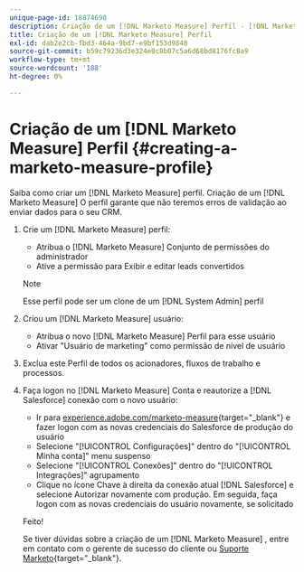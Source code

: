 ```yaml
---
unique-page-id: 18874698
description: Criação de um [!DNL Marketo Measure] Perfil - [!DNL Marketo Measure] - Documentação do produto
title: Criação de um [!DNL Marketo Measure] Perfil
exl-id: dab2e2cb-fbd3-464a-9bd7-e9bf153d9848
source-git-commit: b59c79236d3e324e8c8b07c5a6d68bd8176fc8a9
workflow-type: tm+mt
source-wordcount: '188'
ht-degree: 0%

---
```


# Criação de um [!DNL Marketo Measure] Perfil {#creating-a-marketo-measure-profile}

Saiba como criar um [!DNL Marketo Measure] perfil. Criação de um [!DNL Marketo Measure] O perfil garante que não teremos erros de validação ao enviar dados para o seu CRM.

1. Crie um [!DNL Marketo Measure] perfil:

   * Atribua o [!DNL Marketo Measure] Conjunto de permissões do administrador
   * Ative a permissão para Exibir e editar leads convertidos

   >[!NOTE]
   >
   >Esse perfil pode ser um clone de um [!DNL System Admin] perfil

1. Criou um [!DNL Marketo Measure] usuário:

   * Atribua o novo [!DNL Marketo Measure] Perfil para esse usuário
   * Ativar &quot;Usuário de marketing&quot; como permissão de nível de usuário

1. Exclua este Perfil de todos os acionadores, fluxos de trabalho e processos.
1. Faça logon no [!DNL Marketo Measure] Conta e reautorize a [!DNL Salesforce] conexão com o novo usuário:

   * Ir para [experience.adobe.com/marketo-measure](https://experience.adobe.com/marketo-measure){target="_blank"} e fazer logon com as novas credenciais do Salesforce de produção do usuário
   * Selecione &quot;[!UICONTROL Configurações]&quot; dentro do &quot;[!UICONTROL Minha conta]&quot; menu suspenso
   * Selecione &quot;[!UICONTROL Conexões]&quot; dentro do &quot;[!UICONTROL Integrações]&quot; agrupamento
   * Clique no ícone Chave à direita da conexão atual [!DNL Salesforce] e selecione Autorizar novamente com produção. Em seguida, faça logon com as novas credenciais do usuário novamente, se solicitado

   Feito!

   Se tiver dúvidas sobre a criação de um [!DNL Marketo Measure] , entre em contato com o gerente de sucesso do cliente ou [Suporte Marketo](https://nation.marketo.com/t5/support/ct-p/Support){target="_blank"}.

